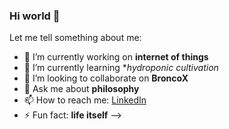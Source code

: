 ### Hi world 👋

Let me tell something about me:

- 🔭 I’m currently working on **internet of things**
- 🌱 I’m currently learning **hydroponic cultivation*
- 👯 I’m looking to collaborate on **BroncoX**
- 💬 Ask me about **philosophy**
- 📫 How to reach me: [LinkedIn](https://www.linkedin.com/in/arnau-puche-vila-5a163719a/)
- ⚡ Fun fact: **life itself**
-->
